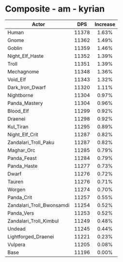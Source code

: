 # Composite - am - kyrian
| Actor | DPS | Increase |
|---|:---:|:---:|
|Human|11378|1.63%|
|Gnome|11362|1.49%|
|Goblin|11359|1.46%|
|Night_Elf_Haste|11352|1.39%|
|Troll|11351|1.39%|
|Mechagnome|11348|1.36%|
|Void_Elf|11343|1.32%|
|Dark_Iron_Dwarf|11320|1.11%|
|Nightborne|11304|0.97%|
|Panda_Mastery|11304|0.96%|
|Blood_Elf|11299|0.92%|
|Draenei|11298|0.92%|
|Kul_Tiran|11295|0.89%|
|Night_Elf_Crit|11287|0.82%|
|Zandalari_Troll_Paku|11287|0.82%|
|Maghar_Orc|11285|0.79%|
|Panda_Feast|11284|0.79%|
|Panda_Haste|11277|0.73%|
|Dwarf|11276|0.72%|
|Tauren|11276|0.71%|
|Worgen|11274|0.70%|
|Panda_Crit|11257|0.55%|
|Zandalari_Troll_Bwonsamdi|11254|0.52%|
|Panda_Vers|11253|0.52%|
|Zandalari_Troll_Kimbul|11249|0.48%|
|Undead|11245|0.44%|
|Lightforged_Draenei|11221|0.23%|
|Vulpera|11205|0.08%|
|Base|11196|0.00%|
